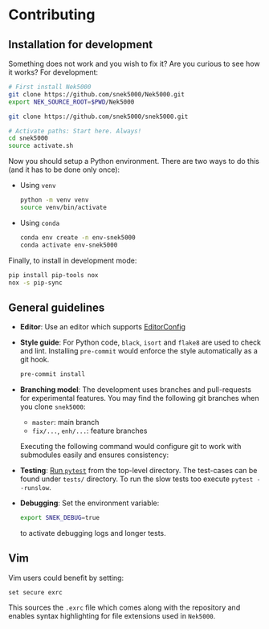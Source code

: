 # Contributing

## Installation for development

Something does not work and you wish to fix it? Are you curious to see how it works? For
development:

```sh
# First install Nek5000
git clone https://github.com/snek5000/Nek5000.git
export NEK_SOURCE_ROOT=$PWD/Nek5000

git clone https://github.com/snek5000/snek5000.git

# Activate paths: Start here. Always!
cd snek5000
source activate.sh
```

Now you should setup a Python environment. There are two ways to do this (and it has to
be done only once):

- Using `venv`

  ```sh
  python -m venv venv
  source venv/bin/activate
  ```

- Using `conda`

  ```sh
  conda env create -n env-snek5000
  conda activate env-snek5000
  ```

Finally, to install in development mode:

```sh
pip install pip-tools nox
nox -s pip-sync
```

## General guidelines

- **Editor**: Use an editor which supports [EditorConfig](http://editorconfig.org/)

- **Style guide**: For Python code, `black`, `isort` and `flake8` are used to check and
  lint. Installing `pre-commit` would enforce the style automatically as a git hook.

  ```sh
  pre-commit install
  ```

- **Branching model**: The development uses branches and pull-requests for experimental
  features. You may find the following git branches when you clone `snek5000`:

  - `master`: main branch
  - `fix/...`, `enh/...`: feature branches

  Executing the following command would configure git to work with submodules easily and
  ensures consistency:

- **Testing**: [Run `pytest`](https://pytest.readthedocs.io/) from the top-level
  directory. The test-cases can be found under `tests/` directory. To run the slow tests
  too execute `pytest --runslow`.

- **Debugging**: Set the environment variable:

  ```bash
  export SNEK_DEBUG=true
  ```

  to activate debugging logs and longer tests.

## Vim

Vim users could benefit by setting:

```vim
set secure exrc
```

This sources the `.exrc` file which comes along with the repository and enables syntax
highlighting for file extensions used in `Nek5000`.
